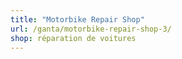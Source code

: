```yaml
---
title: "Motorbike Repair Shop"
url: /ganta/motorbike-repair-shop-3/
shop: réparation de voitures
---
```

